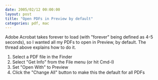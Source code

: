 ```yaml
---
date: 2005/02/12 00:00:00
layout: post
title: "Open PDFs in Preview by default"
categories: pdf, mac
---
```


Adobe Acrobat takes forever to load (with "forever" being defined as 4-5 seconds), so I wanted all my PDFs to open in Preview, by default. The thread above explains how to do it.

1. Select a PDF file in the Finder
1. Select "Get Info" from the File menu (or hit Cmd-I)
1. Set "Open With" to Preview
1. Click the "Change All" button to make this the default for all PDFs
